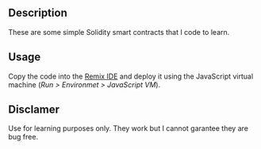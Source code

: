 
## Description
These are some simple Solidity smart contracts that I code to learn.

## Usage
Copy the code into the [Remix IDE](https://remix.ethereum.org) and deploy it using the JavaScript virtual machine (*Run > Environmet > JavaScript VM*).

## Disclamer
Use for learning purposes only. They work but I cannot garantee they are bug free.
